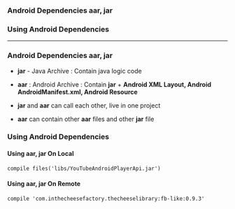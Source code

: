 
### Android Dependencies aar, jar
### Using Android Dependencies
--------------------------

### Android Dependencies aar, jar

* **jar** - Java Archive : Contain java logic code
* **aar** : Android Archive : Contain **jar** + **Android XML Layout, Android AndroidManifest.xml, Android Resource**

* **jar** and **aar** can call each other, live in one project
* **aar** can contain other **aar** files and other **jar** file

### Using Android Dependencies

#### Using aar, jar On Local

```
compile files('libs/YouTubeAndroidPlayerApi.jar')
```

#### Using  aar, jar On Remote

```
compile 'com.inthecheesefactory.thecheeselibrary:fb-like:0.9.3'
```
